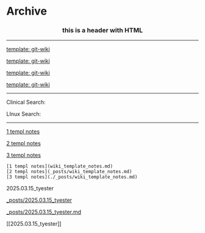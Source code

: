 # Archive

<h3><center> this is a header with HTML </center></h3>


---
[template: git-wiki](./_pages/syntax_template)

[template: git-wiki](./syntax_template)


[template: git-wiki](syntax_template)


[template: git-wiki](./syntax_template)

---

Clinical Search: <script async src="https://cse.google.com/cse.js?cx=006568783453355178348:jxd4om7ijyg">
</script>
<div class="gcse-searchbox-only"></div>
LInux Search: <script async src="https://cse.google.com/cse.js?cx=006568783453355178348:qcsza7mxika">
</script>
<div class="gcse-searchbox"></div>

--- 

[1 templ notes](wiki_template_notes.md)

[2 templ notes](_posts/wiki_template_notes.md)

[3 templ notes](./_posts/wiki_template_notes.md)


```
[1 templ notes](wiki_template_notes.md)
[2 templ notes](_posts/wiki_template_notes.md)
[3 templ notes](./_posts/wiki_template_notes.md)
```
2025.03.15_tyester

[_posts/2025.03.15_tyester](_posts/2025.03.15_tyester)

[_posts/2025.03.15_tyester.md](_posts/2025.03.15_tyester.md)


[[2025.03.15_tyester]]

